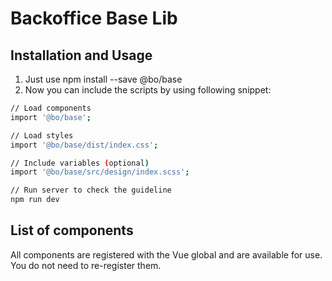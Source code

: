 # Backoffice Base Lib

## Installation and Usage

1. Just use npm install --save @bo/base
2. Now you can include the scripts by using following snippet:

```bash
// Load components
import '@bo/base';

// Load styles
import '@bo/base/dist/index.css';

// Include variables (optional)
import '@bo/base/src/design/index.scss';

// Run server to check the guideline
npm run dev
```

## List of components

All components are registered with the Vue global and are available for use. You do not need to re-register them.

